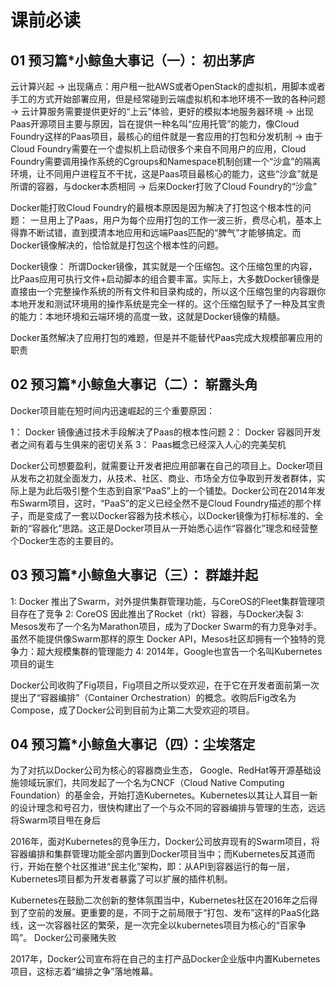 # 课前必读

## 01 预习篇*小鲸鱼大事记（一）： 初出茅庐

云计算兴起 
-> 出现痛点：用户租一批AWS或者OpenStack的虚拟机，用脚本或者手工的方式开始部署应用，但是经常碰到云端虚拟机和本地环境不一致的各种问题 
-> 云计算服务需要提供更好的“上云”体验，更好的模拟本地服务器环境 
-> 出现Paas开源项目主要与原因，旨在提供一种名叫“应用托管”的能力，像Cloud Foundry这样的Paas项目，最核心的组件就是一套应用的打包和分发机制 
-> 由于Cloud Foundry需要在一个虚拟机上启动很多个来自不同用户的应用，Cloud Foundry需要调用操作系统的Cgroups和Namespace机制创建一个“沙盒”的隔离环境，让不同用户进程互不干扰，这是Paas项目最核心的能力，这些“沙盒”就是所谓的容器，与docker本质相同
-> 后来Docker打败了Cloud Foundry的“沙盒”

Docker能打败Cloud Foundry的最根本原因是因为解决了打包这个根本性的问题： 一旦用上了Paas，用户为每个应用打包的工作一波三折，费尽心机，基本上得靠不断试错，直到摸清本地应用和远端Paas匹配的“脾气”才能够搞定。而Docker镜像解决的，恰恰就是打包这个根本性的问题。

Docker镜像： 所谓Docker镜像，其实就是一个压缩包。这个压缩包里的内容，比Paas应用可执行文件+启动脚本的组合要丰富。实际上，大多数Docker镜像是直接由一个完整操作系统的所有文件和目录构成的，所以这个压缩包里的内容跟你本地开发和测试环境用的操作系统是完全一样的。这个压缩包赋予了一种及其宝贵的能力：本地环境和云端环境的高度一致，这就是Docker镜像的精髓。

Docker虽然解决了应用打包的难题，但是并不能替代Paas完成大规模部署应用的职责

## 02 预习篇*小鲸鱼大事记（二）： 崭露头角

Docker项目能在短时间内迅速崛起的三个重要原因：

1： Docker 镜像通过技术手段解决了Paas的根本性问题
2： Docker 容器同开发者之间有着与生俱来的密切关系
3： Paas概念已经深入人心的完美契机

Docker公司想要盈利，就需要让开发者把应用部署在自己的项目上。Docker项目从发布之初就全面发力，从技术、社区、商业、市场全方位争取到开发者群体，实际上是为此后吸引整个生态到自家“PaaS”上的一个铺垫。Docker公司在2014年发布Swarm项目，这时，“PaaS”的定义已经全然不是Cloud Foundry描述的那个样子，而是变成了一套以Docker容器为技术核心，以Docker镜像为打标标准的、全新的“容器化”思路。这正是Docker项目从一开始悉心运作“容器化”理念和经营整个Docker生态的主要目的。

## 03  预习篇*小鲸鱼大事记（三）： 群雄并起

1: Docker 推出了Swarm，对外提供集群管理功能，与CoreOS的Fleet集群管理项目存在了竞争
2: CoreOS 因此推出了Rocket（rkt）容器，与Docker决裂
3: Mesos发布了一个名为Marathon项目，成为了Docker Swarm的有力竞争对手。虽然不能提供像Swarm那样的原生	   Docker API，Mesos社区却拥有一个独特的竞争力：超大规模集群的管理能力
4: 2014年，Google也宣告一个名叫Kubernetes项目的诞生

Docker公司收购了Fig项目，Fig项目之所以受欢迎，在于它在开发者面前第一次提出了“容器编排”（Container Orchestration）的概念。收购后Fig改名为Compose，成了Docker公司到目前为止第二大受欢迎的项目。

## 04 预习篇*小鲸鱼大事记（四）：尘埃落定



为了对抗以Docker公司为核心的容器商业生态， Google、RedHat等开源基础设施领域玩家们，共同发起了一个名为CNCF（Cloud Native Computing Foundation）的基金会，开始打造Kubernetes。Kubernetes以其让人耳目一新的设计理念和号召力，很快构建出了一个与众不同的容器编排与管理的生态，远远将Swarm项目甩在身后

2016年，面对Kubernetes的竞争压力，Docker公司放弃现有的Swarm项目，将容器编排和集群管理功能全部内置到Docker项目当中；而Kubernetes反其道而行，开始在整个社区推进“民主化”架构，即：从API到容器运行的每一层，Kubernetes项目都为开发者暴露了可以扩展的插件机制。

Kubernetes在鼓励二次创新的整体氛围当中，Kubernetes社区在2016年之后得到了空前的发展。更重要的是，不同于之前局限于“打包、发布”这样的PaaS化路线，这一次容器社区的繁荣，是一次完全以kubernetes项目为核心的“百家争鸣”。
Docker公司豪赌失败

2017年，Docker公司宣布将在自己的主打产品Docker企业版中内置Kubernetes项目，这标志着“编排之争”落地帷幕。











